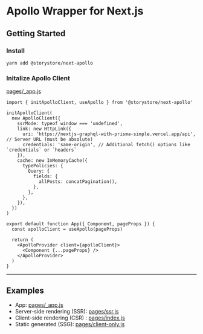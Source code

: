 # Apollo Wrapper for Next.js

## Getting Started

### Install

`yarn add @storystore/next-apollo`

### Initalize Apollo Client

[pages/\_app.js](pages/_app.js)

```
import { initApolloClient, useApollo } from '@storystore/next-apollo'

initApolloClient(
  new ApolloClient({
    ssrMode: typeof window === 'undefined',
    link: new HttpLink({
      uri: 'https://nextjs-graphql-with-prisma-simple.vercel.app/api', // Server URL (must be absolute)
      credentials: 'same-origin', // Additional fetch() options like `credentials` or `headers`
    }),
    cache: new InMemoryCache({
      typePolicies: {
        Query: {
          fields: {
            allPosts: concatPagination(),
          },
        },
      },
    }),
  })
)

export default function App({ Component, pageProps }) {
  const apolloClient = useApollo(pageProps)

  return (
    <ApolloProvider client={apolloClient}>
      <Component {...pageProps} />
    </ApolloProvider>
  )
}
```

---

## Examples

- App: [pages/\_app.js](pages/_app.js)
- Server-side rendering (SSR): [pages/ssr.js](pages/ssr.js)
- Client-side rendering (CSR) : [pages/index.js](pages/index.js)
- Static generated (SSG): [pages/client-only.js](pages/client-only.js)
